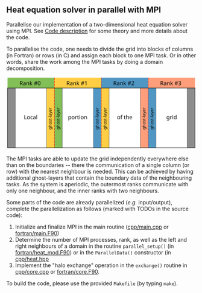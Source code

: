 ## Heat equation solver in parallel with MPI

Parallelise our implementation of a two-dimensional heat equation solver using
MPI. See [Code description](code-description.md) for some theory and more
details about the code.

To parallelise the code, one needs to divide the grid into blocks of columns
(in Fortran) or rows (in C) and assign each block to one MPI task. Or in other
words, share the work among the MPI tasks by doing a domain decomposition.

![2D domain decomposition](img/domain-decomposition.svg)

The MPI tasks are able to update the grid independently everywhere else than
on the boundaries -- there the communication of a single column (or row) with
the nearest neighbour is needed. This can be achieved by having additional
ghost-layers that contain the boundary data of the neighbouring tasks. As the
system is aperiodic, the outermost ranks communicate with only one neighbour,
and the inner ranks with two neighbours.

Some parts of the code are already parallelized (*e.g.* input/output), complete
the parallelization as follows (marked with TODOs in the source code):

  1. Initialize and finalize MPI in the main routine ([cpp/main.cpp](cpp/main.cpp) or [fortran/main.F90](fortran/main.F90))
  2. Determine the number of MPI processes, rank, as well as the left and right neighbours
     of a domain in the routine `parallel_setup()` (in [fortran/heat_mod.F90](fortran/heat_mod.F90)) or in the `ParallelData()` constructor (in [cpp/heat.hpp](cpp/heat.hpp)
  3. Implement the "halo exchange" operation in the `exchange()` routine in
[cpp/core.cpp](cpp/core.cpp) or [fortran/core.F90](fortran/core.F90). 

To build the code, please use the provided `Makefile` (by typing `make`).

